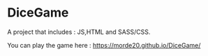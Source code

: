 # DiceGame
A project that includes : JS,HTML and SASS/CSS.

You can play the game here :
https://morde20.github.io/DiceGame/
